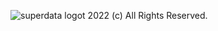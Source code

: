 ![superdata logot](https://user-images.githubusercontent.com/5947268/188330614-7fef2731-47a3-4553-97d1-cba1721bad42.png)
2022 (c) All Rights Reserved.
